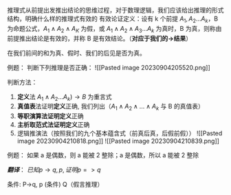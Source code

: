 推理式从前提出发推出结论的思维过程，对于数理逻辑，我们应该给出推理的形式结构，明确什么样的推理式有效的
有效论证定义：设有 k 个前提 $A_{1},A_{2}\dots A_{k}$，B 为命题公式，$A_{1}\land A_{2}\land A_{K}$ 为假，或 $A_{1}\land A_{2}\land A_{3}\dots A_{k}$ 为真时，B 为真，则称由前提推出结论是有效的，并称 B 是有效结论。（**对应于我们的->结果**）

在我们前间的和为真、假时、我们的后见是否为真。

例题：
判断下列推理是否正确：
![[Pasted image 20230904205520.png]]


判断方法：
1. **定义**法 $A_{1}\land A_{2}\dots A_{k})\to B$ 为重言式
2. **真值表**法证明**定义**正确, 我们列出（$A_{1}\land A_{2}\land\dots \land A_{k}$ 与 B 的真值表）
3. **等职演算法证明定义**正确
4. **主析取范式法证明定义**正确
5. 逻辑推演法（按照我们的九个基本蕴含式（前真后真，后假前假））
![[Pasted image 20230904210818.png]]
![[Pasted image 20230904210839.png]]


例题：
如果 a 是偶数，则 a 能被 2 整除；a 是偶数，所以 a 能被 2 整除

***翻译***：
$已知 p\to q,p,证明p=> q$

条件: 
P->q, p (条件)
Q（假言推理）